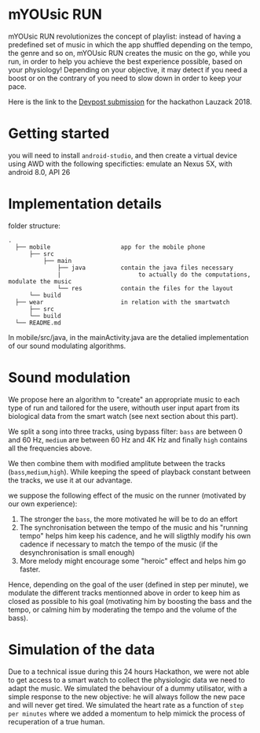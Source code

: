 # mYOUsic RUN
mYOUsic RUN revolutionizes the concept of playlist: instead of having a predefined set of music in which the app shuffled depending on the tempo, the genre and so on, mYOUsic RUN creates the music on the go, while you run, in order to help you achieve the best experience possible, based on your physiology! Depending on your objective, it may detect if you need a boost or on the contrary of you need to slow down in order to keep your pace.

Here is the link to the [Devpost submission](https://devpost.com/software/myousic) for the hackathon Lauzack 2018.

# Getting started

you will need to install `android-studio`, and then create a virtual device using AWD with the following specificties: emulate an Nexus 5X, with android 8.0, API 26

# Implementation details 

folder structure:

    .
      ├── mobile                    app for the mobile phone
          ├── src
              ├── main
                  ├── java          contain the java files necessary 
                  |                      to actually do the computations, modulate the music
                  └── res           contain the files for the layout 
          └── build
      ├── wear                      in relation with the smartwatch
          ├── src
          └── build
      └── README.md

    
   In mobile/src/java, in the mainActivity.java are the detalied implementation of our sound modulating algorithms.
   
# Sound modulation

We propose here an algorithm to "create" an appropriate music to each type of run and tailored for the usere, withouth user input apart from its biological data from the smart watch (see next section about this part). 

We split a song into three tracks, using bypass filter: `bass` are between 0 and 60 Hz, `medium` are between 60 Hz and 4K Hz and finally `high` contains all the frequencies above.

We then combine them with modified amplitute between the tracks (`bass`,`medium`,`high`). While keeping the speed of playback constant between the tracks, we use it at our advantage.

we suppose the following effect of the music on the runner (motivated by our own experience):
   1. The stronger the `bass`, the more motivated he will be to do an effort
   2. The synchronisation between the tempo of the music and his "running tempo" helps him keep his cadence, and he will sligthly modify his own cadence if necessary to match the tempo of the music (if the desynchronisation is small enough)
   3. More melody might encourage some "heroic" effect and helps him go faster.
   
 Hence, depending on the goal of the user (defined in step per minute), we modulate the different tracks mentionned above in order to keep him as closed as possible to his goal (motivating him by boosting the bass and the tempo, or calming him by moderating the tempo and the volume of the bass).
   

# Simulation of the data

Due to a technical issue during this 24 hours Hackathon, we were not able to get access to a smart watch to collect the physiologic data we need to adapt the music. We simulated the behaviour of a dummy utilisator, with a simple response to the new objective: he will always follow the new pace and will never get tired. We simulated the heart rate as a function of `step per minutes` where we added a momentum to help mimick the process of recuperation of a true human.
